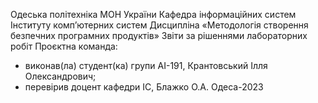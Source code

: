 Одеська політехніка МОН України
Кафедра інформаційних систем Інституту комп’ютерних систем
Дисципліна «Методологія створення безпечних програмних продуктів»
Звіти за рішеннями лабораторних робіт
Проєктна команда:
- виконав(ла) студент(ка) групи АІ-191, Крантовський Ілля Олександрович;
- перевірив доцент кафедри ІС, Блажко О.А.
Одеса-2023